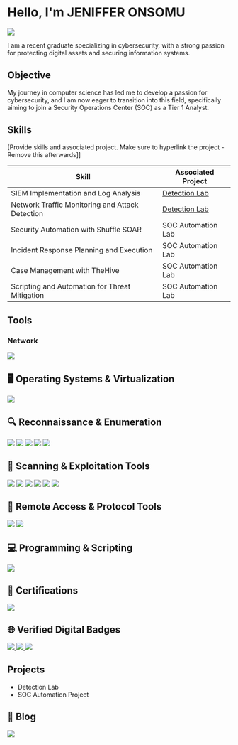 # Hello, I'm JENIFFER ONSOMU


<a href="https://linkedin.com/jenifferonsomu"><img src="https://img.shields.io/badge/-LinkedIn-0072b1?&style=for-the-badge&logo=linkedin&logoColor=white" /></a>


I am a recent graduate specializing in cybersecurity, with a strong passion for protecting digital assets and securing information systems. 

## Objective

My journey in computer science has led me to develop a passion for cybersecurity, and I am now eager to transition into this field, specifically aiming to join a Security Operations Center (SOC) as a Tier 1 Analyst.

## Skills
[Provide skills and associated project. Make sure to hyperlink the project - Remove this afterwards]]

| Skill                                         | Associated Project         |
|-----------------------------------------------|----------------------------|
| SIEM Implementation and Log Analysis          | <a href="https://google.com">Detection Lab</a>|
| Network Traffic Monitoring and Attack Detection | <a href="https://google.com">Detection Lab</a>|
| Security Automation with Shuffle SOAR         | SOC Automation Lab|
| Incident Response Planning and Execution      | SOC Automation Lab|
| Case Management with TheHive                  | SOC Automation Lab|
| Scripting and Automation for Threat Mitigation | SOC Automation Lab|

## Tools

### Network
<div>
    <img src="https://img.shields.io/badge/-Wireshark-1679A7?&style=for-the-badge&logo=Wireshark&logoColor=white" />
  
</div>


## 🖥️ Operating Systems & Virtualization
<div>
    <img src="https://img.shields.io/badge/-Kali_Linux-557C94?&style=for-the-badge&logo=kalilinux&logoColor=white" />
</div>

## 🔍 Reconnaissance & Enumeration
<div>
    <img src="https://img.shields.io/badge/-WHOis-0078D4?&style=for-the-badge" />
    <img src="https://img.shields.io/badge/-nslookup-005571?&style=for-the-badge" />
    <img src="https://img.shields.io/badge/-dig-3F87A6?&style=for-the-badge" />
    <img src="https://img.shields.io/badge/-dnsdumpster-4B275F?&style=for-the-badge" />
    <img src="https://img.shields.io/badge/-Shodan-000000?&style=for-the-badge&logo=shodan&logoColor=white" />
</div>

## 🔧 Scanning & Exploitation Tools
<div>
    <img src="https://img.shields.io/badge/-Nmap-4B8BBE?&style=for-the-badge&logo=nmap&logoColor=white" />
    <img src="https://img.shields.io/badge/-Gobuster-555555?&style=for-the-badge" />
    <img src="https://img.shields.io/badge/-Netcat-003B57?&style=for-the-badge" />
    <img src="https://img.shields.io/badge/-Searchsploit-E34F26?&style=for-the-badge" />
    <img src="https://img.shields.io/badge/-Metasploit-5C2D91?&style=for-the-badge&logo=metasploit&logoColor=white" />
    <img src="https://img.shields.io/badge/-smbclient-0F7C8F?&style=for-the-badge" />
</div>

## 🔗 Remote Access & Protocol Tools
<div>
    <img src="https://img.shields.io/badge/-xfreerdp-6A5ACD?&style=for-the-badge" />
    <img src="https://img.shields.io/badge/-SSH-2C3E50?&style=for-the-badge&logo=OpenSSH&logoColor=white" />
</div>

## 💻 Programming & Scripting
<div>
    <img src="https://img.shields.io/badge/-Python-3776AB?&style=for-the-badge&logo=Python&logoColor=white" />
</div>


## 🏅 Certifications
<div>
    <!-- CompTIA -->
    <img src="https://img.shields.io/badge/-Security%2B-FF0000?&style=for-the-badge&logo=CompTIA&logoColor=white" />
    
</div>

## 🌐 Verified Digital Badges
<div>
    <a href="https://www.credly.com/earner/earned/badge/127b313e-2fe1-438b-9e29-321ee5477cbe" target="_blank">
        <img src="https://img.shields.io/badge/-AWS_Knowledge%3A_Serverless-232F3E?style=for-the-badge&logo=Amazon%20AWS&logoColor=white" />
    </a>
    <a href="https://www.credly.com/earner/earned/badge/8ed06fa7-5718-4778-a6b0-25c54c1363b9" target="_blank">
        <img src="https://img.shields.io/badge/-Cisco_Intro_to_Cybersecurity-1BA0D7?style=for-the-badge&logo=Cisco&logoColor=white" />
    </a>
    <a href="https://www.credly.com/earner/earned/badge/d636d1bf-3bde-4b6f-9306-5852b40ef4e0" target="_blank">
        <img src="https://img.shields.io/badge/-Cisco_Networking_Basics-1BA0D7?style=for-the-badge&logo=Cisco&logoColor=white" />
    </a>
</div>


## Projects
- Detection Lab
- SOC Automation Project

## 📝 Blog
<div>
    <a href="https://medium.com/@jeniffer2" target="_blank">
        <img src="https://img.shields.io/badge/-My%20Cybersecurity%20Blog-12100E?style=for-the-badge&logo=medium&logoColor=white" />
    </a>
</div>

